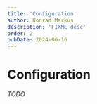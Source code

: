 ```yaml
---
title: 'Configuration'
author: Konrad Markus
description: 'FIXME desc'
order: 2
pubDate: 2024-06-16
---
```


# Configuration

_*TODO*_
